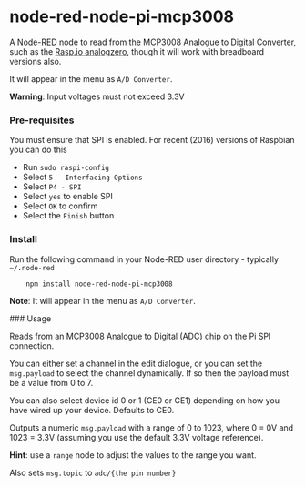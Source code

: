 node-red-node-pi-mcp3008
========================

A <a href="http://nodered.org" target="_new">Node-RED</a> node to read from
the MCP3008 Analogue to Digital Converter,
such as the <a href="http://rasp.io/analogzero" target="_new">Rasp.io analogzero</a>, though it will work with breadboard versions also.

It will appear in the menu as ` A/D Converter `.

**Warning**: Input voltages must not exceed 3.3V

### Pre-requisites

You must ensure that SPI is enabled. For recent (2016) versions of Raspbian you can do this

 - Run `sudo raspi-config`
 - Select `5 - Interfacing Options`
 - Select `P4 - SPI`
 - Select `yes` to enable SPI
 - Select `OK` to confirm
 - Select the `Finish` button

### Install

Run the following command in your Node-RED user directory - typically `~/.node-red`

        npm install node-red-node-pi-mcp3008

**Note**: It will appear in the menu as ` A/D Converter `.

### Usage

Reads from an MCP3008 Analogue to Digital (ADC) chip on the Pi SPI connection.

You can either set a channel in the edit dialogue, or you can set the `msg.payload` to
select the channel dynamically. If so then the payload must be a value from 0 to 7.

You can also select device id 0 or 1 (CE0 or CE1) depending on how you have wired up your device. Defaults to CE0.

Outputs a numeric `msg.payload` with a range of 0 to 1023, where 0 = 0V and 1023 = 3.3V (assuming you use the default 3.3V voltage reference).

**Hint**: use a `range` node to adjust the values to the range you want.

Also sets `msg.topic` to `adc/{the pin number}`
